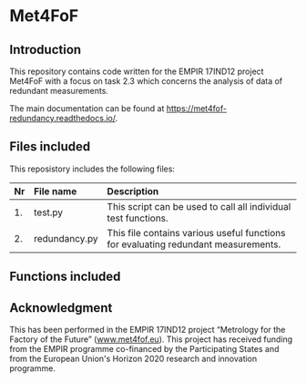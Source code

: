# Met4FoF

Introduction
------------

This repository contains code written for the EMPIR 17IND12 project Met4FoF with a focus on task 2.3 which concerns the analysis of data of redundant measurements.

The main documentation can be found at https://met4fof-redundancy.readthedocs.io/.


Files included
--------------
This reposistory includes the following files:

|Nr | File name |Description| 
|:--- |:--- |:---|
|1. |test.py | This script can be used to call all individual test functions.|
|2. |redundancy.py | This file contains various useful functions for evaluating redundant measurements.|


Functions included
------------------


Acknowledgment
--------------

This has been performed in the EMPIR 17IND12 project “Metrology for the Factory of the Future” (www.met4fof.eu). This project has received funding from the EMPIR programme co-financed by the Participating States and from the European Union's Horizon 2020 research and innovation programme.
